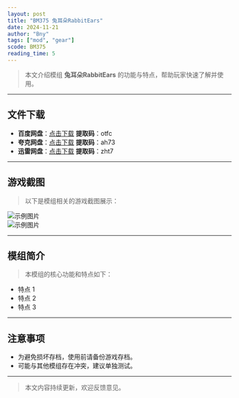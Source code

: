 ```yaml
---
layout: post
title: "BM375 兔耳朵RabbitEars"
date: 2024-11-21
author: "Bny"
tags: ["mod", "gear"]
scode: BM375
reading_time: 5
---
```


> 本文介绍模组 **兔耳朵RabbitEars** 的功能与特点，帮助玩家快速了解并使用。

---





## 文件下载
- **百度网盘**：[点击下载](https://pan.baidu.com/s/175pvLtgJGjgWtarS4f4gug?pwd=otfc)  **提取码**：otfc  
- **夸克网盘**：[点击下载](https://pan.quark.cn/s/c37fb4145eb7?pwd=ah73)  **提取码**：ah73  
- **迅雷网盘**：[点击下载](https://pan.xunlei.com/s/VOCCbWwUQJ_cTl6Fsent-2_EA1?pwd=zht7)  **提取码**：zht7  

---

## 游戏截图
> 以下是模组相关的游戏截图展示：

![示例图片](https://example.com/screenshot1.jpg)  
![示例图片](https://example.com/screenshot2.jpg)

---

## 模组简介
> 本模组的核心功能和特点如下：
- 特点 1
- 特点 2
- 特点 3

---

## 注意事项
- 为避免损坏存档，使用前请备份游戏存档。
- 可能与其他模组存在冲突，建议单独测试。

---

> 本文内容持续更新，欢迎反馈意见。
